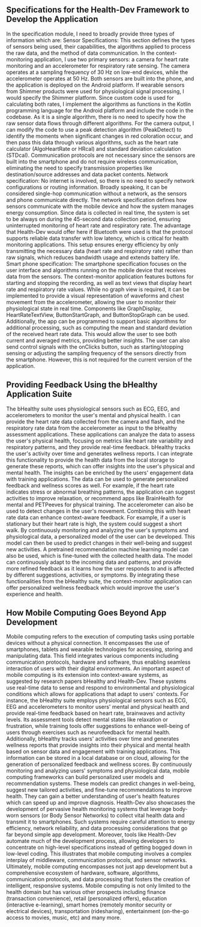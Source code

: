 ## Specifications for the Health-Dev Framework to Develop the Application
In the specification module, I need to broadly provide three types of information which are:
Sensor Specifications: This section defines the types of sensors being used, their capabilities, the algorithms applied to process the raw data, and the method of data communication. In the context-monitoring application, I use two primary sensors: a camera for heart rate monitoring and an accelerometer for respiratory rate sensing. The camera operates at a sampling frequency of 30 Hz on low-end devices, while the accelerometer operates at 50 Hz. Both sensors are built into the phone, and the application is deployed on the Android platform. If wearable sensors from Shimmer products were used for physiological signal processing, I would specify the Shimmer platform. Since custom code is used for calculating both rates, I implement the algorithms as functions in the Kotlin programming language for the Android platform and include the code in the codebase. As it is a single algorithm, there is no need to specify how the raw sensor data flows through different algorithms. For the camera output, I can modify the code to use a peak detection algorithm (PeakDetect) to identify the moments when significant changes in red coloration occur, and then pass this data through various algorithms, such as the heart rate calculator (AlgoHeartRate or HRcal) and standard deviation calculation (STDcal). Communication protocols are not necessary since the sensors are built into the smartphone and do not require wireless communication, eliminating the need to specify transmission properties like destination/source addresses and data packet contents.
Network specification: No internet is involved, so there is no need to specify network configurations or routing information. Broadly speaking, it can be considered single-hop communication without a network, as the sensors and phone communicate directly. The network specification defines how sensors communicate with the mobile device and how the system manages energy consumption. Since data is collected in real time, the system is set to be always on during the 45-second data collection period, ensuring uninterrupted monitoring of heart rate and respiratory rate. The advantage that Health-Dev would offer here if Bluetooth were used is that the protocol supports reliable data transfer with low latency, which is critical for health monitoring applications. This setup ensures energy efficiency by only transmitting the necessary data (heart rate and respiratory rate) rather than raw signals, which reduces bandwidth usage and extends battery life.
Smart phone specification: The smartphone specification focuses on the user interface and algorithms running on the mobile device that receives data from the sensors. The context-monitor application features buttons for starting and stopping the recording, as well as text views that display heart rate and respiratory rate values. While no graph view is required, it can be implemented to provide a visual representation of waveforms and chest movement from the accelerometer, allowing the user to monitor their physiological state in real time. Components like GraphDisplay, HeartRateTextView, ButtonStartGraph, and ButtonStopGraph can be used. Additionally, the app can be programmed to support basic algorithms for additional processing, such as computing the mean and standard deviation of the received heart rate data. This would allow the user to see both current and averaged metrics, providing better insights. The user can also send control signals with the onClicks button, such as starting/stopping sensing or adjusting the sampling frequency of the sensors directly from the smartphone. However, this is not required for the current version of the application.

## Providing Feedback Using the bHealthy Application Suite
The bHealthy suite uses physiological sensors such as ECG, EEG, and accelerometers to monitor the user's mental and physical health. I can provide the heart rate data collected from the camera and flash, and the respiratory rate data from the accelerometer as input to the bHealthy assessment applications. These applications can analyze the data to assess the user's physical health, focusing on metrics like heart rate variability and respiratory patterns, and they provide real-time feedback. bHealthy tracks the user's activity over time and generates wellness reports. I can integrate this functionality to provide the health data from the local storage to generate these reports, which can offer insights into the user's physical and mental health. The insights can be enriched by the users' engagement data with training applications. The data can be used to generate personalized feedback and wellness scores as well. For example, if the heart rate indicates stress or abnormal breathing patterns, the application can suggest activities to improve relaxation, or recommend apps like BrainHealth for mental and PETPeeves for physical training. The accelerometer can also be used to detect changes in the user's movement. Combining this with heart rate data can enhance context-aware feedback. For example, if a user is stationary but their heart rate is high, the system could suggest a short walk. By continuously monitoring and analyzing the user's symptoms and physiological data, a personalized model of the user can be developed. This model can then be used to predict changes in their well-being and suggest new activities. A pretrained recommendation machine learning model can also be used, which is fine-tuned with the collected health data. The model can continuously adapt to the incoming data and patterns, and provide more refined feedback as it learns how the user responds to and is affected by different suggestions, activities, or symptoms. By integrating these functionalities from the bHealthy suite, the context-monitor application can offer personalized wellness feedback which would improve the user's experience and health.

## How Mobile Computing Goes Beyond App Development
Mobile computing refers to the execution of computing tasks using portable devices without a physical connection. It encompasses the use of smartphones, tablets and wearable technologies for accessing, storing and manipulating data. This field integrates various components including communication protocols, hardware and software, thus enabling seamless interaction of users with their digital environments. An important aspect of mobile computing is its extension into context-aware systems, as suggested by research papers bHealthy and Health-Dev. These systems use real-time data to sense and respond to environmental and physiological conditions which allows for applications that adapt to users' contexts. For instance, the bHealthy suite employs physiological sensors such as ECG, EEG and accelerometers to monitor users' mental and physical health and provide real-time feedback based on heart rate, brainwaves and activity levels. Its assessment tools detect mental states like relaxation or frustration, while training tools offer suggestions to enhance well-being of users through exercises such as neurofeedback for mental health. Additionally, bHealthy tracks users' activities over time and generates wellness reports that provide insights into their physical and mental health based on sensor data and engagement with training applications. This information can be stored in a local database or on cloud, allowing for the generation of personalized feedback and wellness scores. By continuously monitoring and analyzing users' symptoms and physiological data, mobile computing frameworks can build personalized user models and recommendation systems. These models can predict changes in well-being, suggest new tailored activities, and fine-tune recommendations to improve health. They can gain a better understanding of user's health features which can speed up and improve diagnosis. Health-Dev also showcases the development of pervasive health monitoring systems that leverage body-worn sensors (or Body Sensor Networks) to collect vital health data and transmit it to smartphones. Such systems require careful attention to energy efficiency, network reliability, and data processing considerations that go far beyond simple app development. Moreover, tools like Health-Dev automate much of the development process, allowing developers to concentrate on high-level specifications instead of getting bogged down in low-level coding. This illustrates that mobile computing involves a complex interplay of middleware, communication protocols, and sensor networks. Ultimately, mobile computing encompasses not just app development but a comprehensive ecosystem of hardware, software, algorithms, communication protocols, and data processing that fosters the creation of intelligent, responsive systems. Mobile computing is not only limited to the health domain but has various other prospects including finance (transaction convenience), retail (personalized offers), education (interactive e-learning), smart homes (remotely monitor security or electrical devices), transportation (ridesharing), entertainment (on-the-go access to movies, music, etc) and many more.